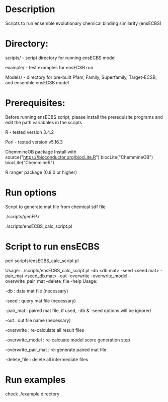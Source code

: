 # Description
Scripts to run ensemble evolutionary chemical binding similarity (ensECBS)


# Directory: 
scripts/ - script directory for running ensECBS model

example/ - test examples for ensECSB run

Models/ - directory for pre-built Pfam, Family, Superfamily, Target-ECSB, and ensemble ensECSB model


# Prerequisites: 
Before running ensECBS script, please install the prerequisite programs and edit the path variabales in the scripts 

R - tested version 3.4.2

Perl - tested version v5.16.3 

ChemmineOB package
Install with source("https://bioconductor.org/biocLite.R")
biocLite("ChemmineOB") 
biocLite("ChemmineR")

R ranger package (0.8.0 or higher)


# Run options  
Script to generate mat file from chemical sdf file 

./scripts/genFP.r	

./scripts/ensECBS_calc_script.pl


# Script to run ensECBS 
perl scripts/ensECBS_calc_script.pl 

Usage: ../scripts/ensECBS_calc_script.pl -db <db.mat> -seed <seed.mat> -pair_mat <seed_db.mat> -out <out file> -overwrite -overwrite_model -overwrite_pair_mat -delete_file -help
Usage:

-db : data mat file (necessary)

-seed : query mat file (necessary)

-pair_mat : paired mat file, if used, -db & -seed options will be ignored

-out : out file name (necessary)

-overwrite : re-calculate all result files

-overwrite_model : re-calcuate model score generation step

-overwrite_pair_mat : re-generate paired mat file

-delete_file : delete all intermediate files

# Run examples
check ./example directory 


